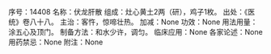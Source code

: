 序号：14408
名称：伏龙肝散
组成：灶心黄土2两（研），鸡子1枚。
出处：《医统》卷八十八。
主治：客忤，惊啼壮热。
加减：None
功效：None
用法用量：涂五心及顶门。
制备方法：和水少许，调匀。
临床应用：None
各家论述：None
用药禁忌：None
附注：None
